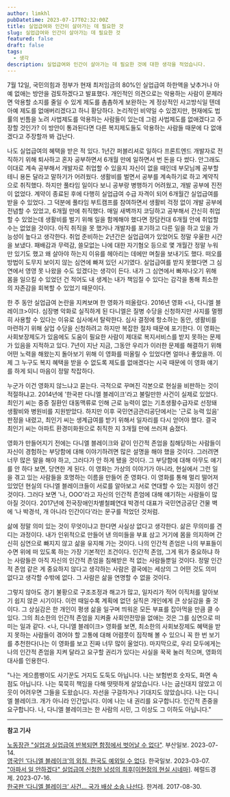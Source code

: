 ```yaml
---
author: limkhl
pubDatetime: 2023-07-17T02:32:00Z
title: 실업급여와 인간이 살아가는 데 필요한 것
slug: 실업급여와 인간이 살아가는 데 필요한 것
featured: false
draft: false
tags:
  - 생각
description: 실업급여와 인간이 살아가는 데 필요한 것에 대한 생각을 적었습니다.
---
```


7월 12일, 국민의힘과 정부가 현재 최저임금의 80%인 실업급여 하한액을 낮추거나 아예 없애는 방안을 검토하겠다고 발표했다. 개인적인 의견으로는 악용하는 사람이 문제라면 악용할 소지를 줄일 수 있게 제도를 촘촘하게 보완하는 게 정상적인 사고방식일 텐데 아예 제도를 없애버리겠다고 하니 황당하다. 논리적인 비약일 수 있겠지만, 현재에도 법률의 빈틈을 노려 사법제도를 악용하는 사람들이 있는데 그럼 사법제도를 없애겠다고 주장할 것인가? 이 방안이 통과된다면 다른 복지제도들도 악용하는 사람들 때문에 다 없애겠다고 주장할까 봐 겁난다.

나도 실업급여의 혜택을 받은 적 있다. 1년간 퍼블리셔로 일하다 프론트엔드 개발자로 전직하기 위해 퇴사하고 혼자 공부하면서 6개월 만에 일하면서 번 돈을 다 썼다. 안그래도 이대로 계속 공부해서 개발자로 취업할 수 있을지 자신이 없을 때인데 부모님께 공부할 테니 용돈 달라고 말하기가 어려웠다. 생활비를 벌면서 공부를 계속하기로 하고 계약직으로 취직했다. 하지만 풀타임 일이다 보니 공부랑 병행하기 어려웠고, 개발 공부에 진전이 없었다. 계약이 종료된 후에 다행히 실업급여 수급 자격이 되어 6개월간 실업급여를 받을 수 있었다. 그 덕분에 풀타임 부트캠프를 참여하면서 생활비 걱정 없이 개발 공부에 전념할 수 있었고, 6개월 만에 취직했다. 매일 새벽까지 코딩하고 공부해서 간신히 취업할 수 있었는데 생활비를 벌기 위해 일을 함께해야 했다면 장담컨대 6개월 안에 취업할 수는 없었을 것이다. 아직 취직을 못 했거나 개발자를 포기하고 다른 일을 하고 있을 가능성이 높다고 생각한다. 취업 준비하는 2년간은 실업급여가 있었어도 정말 우울한 시간을 보냈다. 패배감과 무력감, 쓸모없는 나에 대한 자기혐오 등으로 몇 개월간 정말 누워만 있기도 했고 왜 살아야 하는지 이유를 헤아리는 데에만 며칠을 보내기도 했다. 떠오를 방법이 도무지 보이지 않는 심연에 빠져 있던 시기였다. 실업급여를 받지 못했다면 그 심연에서 영영 못 나왔을 수도 있겠다는 생각이 든다. 내가 그 심연에서 빠져나오기 위해 몸을 일으킬 수 있었던 건 적어도 내 생계는 내가 책임질 수 있다는 감각을 통해 최소한의 자존감을 회복할 수 있었기 때문이다.

한 주 동안 실업급여 논란을 지켜보며 한 영화가 떠올랐다. 2016년 영화 <나, 다니엘 블레이크>이다. 심장병 악화로 실직하게 된 다니엘은 질병 수당을 신청하지만 사지를 멀쩡히 사용할 수 있다는 이유로 심사에서 탈락한다. 심사 결정에 항소하는 동안, 생활비를 마련하기 위해 실업 수당을 신청하려고 하지만 복잡한 절차 때문에 포기한다. 이 영화는 사회보장제도가 있음에도 도움이 필요한 사람이 제대로 복지서비스를 받지 못하는 문제가 있음을 지적하고 있다. 7년이 지난 지금, 그동안 우리가 이러한 문제를 해결하기 위해 어떤 노력을 해왔는지 돌아보기 위해 이 영화를 떠올릴 수 있었다면 얼마나 좋았을까. 이제 그 누구도 복지 혜택을 받을 수 없도록 제도를 없애겠다는 시국 때문에 이 영화 얘기를 하게 되니 마음이 정말 착잡하다.

누군가 이건 영화지 않느냐고 묻는다. 극적으로 꾸며진 각본으로 현실을 비판하는 것이 적절하냐고. 2014년에 '한국판 다니엘 블레이크'라고 불릴만한 사건이 실제로 있었다. 최인기 씨는 중증 질환인 대동맥류로 인해 근로 능력이 없는 기초생활수급자로 선정돼 생활비와 병원비를 지원받았다. 하지만 이후 국민연금관리공단에서는 '근로 능력 있음' 판정을 내렸고, 최인기 씨는 생계급여를 받기 위해서 일자리를 다시 얻어야 했다. 결국 최인기 씨는 아파트 환경미화원으로 취직한 지 3개월 만에 쓰러져 숨졌다.

영화가 만들어지기 전에는 다니엘 블레이크와 같이 인간적 존엄을 침해당하는 사람들이 자신이 경험하는 부당함에 대해 이야기하려면 많은 설명을 해야 했을 것이다. 그러려면 너무 많은 말을 해야 하고, 그러다가 안 하게 됐을 것이다. 그 부당함에 대해 아무도 얘기를 안 하다 보면, 당연한 게 된다. 이 영화는 가상의 이야기가 아니라, 현실에서 그런 일을 겪고 있는 사람들을 호명하는 이름을 만들어 준 영화다. 이 영화를 통해 멀리 떨어져 있었던 현실의 다니엘 블레이크들이 서로를 알아보고 서로 연대할 수 있는 지점이 생긴 것이다. 그러다 보면 '나, OOO'라고 자신의 인간적 존엄에 대해 얘기하는 사람들이 많아질 것이다. 2017년에 전국장애인차별철폐연대 박경석 대표가 국민연금공단 건물 벽에 ‘나 박경석, 개 아니라 인간이다’라는 문구를 적었던 것처럼.

삶에 정말 의미 있는 것이 무엇이냐고 한다면 사실상 없다고 생각한다. 삶은 무의미를 견디는 과정이다. 내가 인위적으로 만들어 낸 의미들을 부표 삼고 거기에 몸을 의지하며 간신히 심연으로 빠지지 않고 삶을 유지해 가는 것이다. 나의 인간적 존엄은 나의 부표들이 수면 위에 떠 있도록 하는 가장 기본적인 조건이다. 인간적 존엄, 그게 뭐가 중요하냐 하는 사람들은 아직 자신의 인간적 존엄을 침해받은 적 없는 사람들뿐일 것이다. 정말 인간적 존엄 같은 게 중요하지 않다고 생각하는 사람은 결국에는 세상의 그 어떤 것도 의미 없다고 생각할 수밖에 없다. 그 사람은 삶을 연명할 수 없을 것이다.

그렇지 않아도 경기 불황으로 구조조정과 해고가 많고, 일자리가 적어 이직처를 알아보기 쉽지 않은 시기이다. 이런 때일수록 계획에 없던 실직은 개인에게 큰 상실감을 줄 것이다. 그 상실감은 한 개인이 평생 삶을 일구며 띄워온 모든 부표를 잡아먹을 만큼 클 수 있다. 그의 최소한의 인간적 존엄을 지켜줄 사회안전망을 없애는 것은 그를 심연으로 떠미는 일과 같다. <나, 다니엘 블레이크> 영화를 보면, 최소한의 사회보장제도 혜택을 받지 못하는 사람들이 겪어야 할 고통에 대해 어렴풋이 짐작해 볼 수 있으니 꼭 한 번 보기를 추천한다(나는 이 영화를 보고 진짜 너무 많이 울었다). 마지막으로, 우리 모두에게는 나의 인간적 존엄을 지켜 달라고 요구할 권리가 있다는 사실을 꾹꾹 눌러 적으며, 영화의 대사를 인용한다.

"나는 게으름뱅이도 사기꾼도 거지도 도둑도 아닙니다. 나는 보험번호 숫자도, 화면 속 점도 아닙니다. 나는 묵묵히 책임을 다해 떳떳하게 살았습니다. 나는 굽신대지 않았고 이웃이 어려우면 그들을 도왔습니다. 자선을 구걸하거나 기대지도 않았습니다. 나는 다니엘 블레이크. 개가 아니라 인간입니다. 이에 나는 내 권리를 요구합니다. 인간적 존중을 요구합니다. 나, 다니엘 블레이크는 한 사람의 시민, 그 이상도 그 이하도 아닙니다."

---

**참고 기사**

[노동장관 "실업과 실업급여 반복되면 함정에서 벗어날 수 없다"](https://www.busan.com/view/busan/view.php?code=2023071411350119224). 부산일보. 2023-07-14.  
[영국인 ‘다니엘 블레이크’의 외침, 한국도 예외일 수 없다](https://www.hankookilbo.com/News/Read/A2023030609460002426?did=NA). 한국일보. 2023-03-07.  
["아파서 일 안하겠다" 실업급여 신청한 남성의 최후\[이현정의 현실 시네마\]](http://news.heraldcorp.com/view.php?ud=20230715000189). 헤럴드경제. 2023-07-16.  
[한국판 ‘다니엘 블레이크’ 사건… 국가 배상 소송 나선다](https://www.hani.co.kr/arti/society/society_general/808936.html). 한겨레. 2017-08-30.
